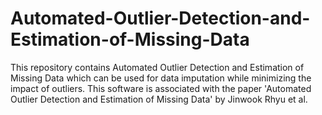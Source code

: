 # Automated-Outlier-Detection-and-Estimation-of-Missing-Data

This repository contains Automated Outlier Detection and Estimation of Missing Data which can be used for data imputation while minimizing the impact of outliers.
This software is associated with the paper 'Automated Outlier Detection and Estimation of Missing Data' by Jinwook Rhyu et al.
